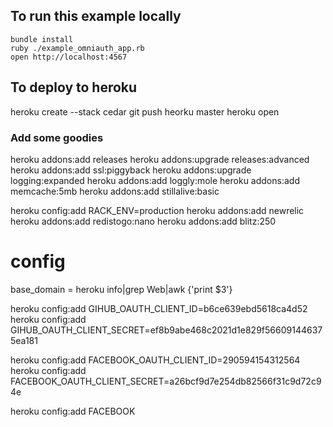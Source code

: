 ## To run this example locally

    bundle install
    ruby ./example_omniauth_app.rb
    open http://localhost:4567
    
## To deploy to heroku
    
   heroku create --stack cedar
   git push heorku master
   heroku open
   
### Add some goodies

   heroku addons:add releases
   heroku addons:upgrade releases:advanced
   heroku addons:add ssl:piggyback
   heroku addons:upgrade logging:expanded
   heroku addons:add loggly:mole
   heroku addons:add memcache:5mb
   heroku addons:add stillalive:basic

   heroku config:add RACK_ENV=production
   heroku addons:add newrelic  
   heroku addons:add redistogo:nano
   heroku addons:add blitz:250
   
   
# config

base_domain = heroku info|grep Web|awk {'print $3'}

heroku config:add GIHUB_OAUTH_CLIENT_ID=b6ce639ebd5618ca4d52
heroku config:add GIHUB_OAUTH_CLIENT_SECRET=ef8b9abe468c2021d1e829f566091446375ea181

heroku config:add FACEBOOK_OAUTH_CLIENT_ID=290594154312564
heroku config:add FACEBOOK_OAUTH_CLIENT_SECRET=a26bcf9d7e254db82566f31c9d72c94e


heroku config:add FACEBOOK
